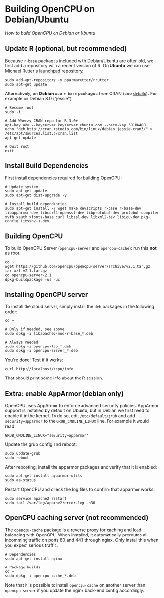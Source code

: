 # Building OpenCPU on Debian/Ubuntu

*How to build OpenCPU on Debian or Ubuntu*

## Update R (optional, but recommended)

Because `r-base` packages included with Debian/Ubuntu are often old, we first add a repository with a recent version of R. On **Ubuntu** we can use Michael Rutter's [launchpad](https://launchpad.net/~marutter/+archive/ubuntu/rrutter?field.series_filter=trusty) repository:

	sudo add-apt-repository -y ppa:marutter/rrutter
	sudo apt-get update

Alternatively, on **Debian** use `r-base` packages from CRAN (see [details](https://cran.rstudio.com/bin/linux/debian/#debian-jessie-stable)). For example on Debian 8.0 ("jessie")

	# Become root
	sudo -i

	# Add Wheezy CRAN repo for R 3.0+
	apt-key adv --keyserver keyserver.ubuntu.com --recv-key 381BA480
	echo "deb http://cran.rstudio.com/bin/linux/debian jessie-cran3/" > /etc/apt/sources.list.d/cran.list
	apt-get update

	# Quit root
	exit

## Install Build Dependencies

First install dependencies required for building OpenCPU:

	# Update system
	sudo apt-get update
	sudo apt-get dist-upgrade -y

	# Install build dependencies
	sudo apt-get install -y wget make devscripts r-base r-base-dev libapparmor-dev libcurl4-openssl-dev libprotobuf-dev protobuf-compiler xvfb xauth xfonts-base curl libssl-dev libxml2-dev libicu-dev pkg-config libssh2-1-dev

## Building OpenCPU

To build OpenCPU Server (`opencpu-server` and `opencpu-cache`): run this **not** as root.

	cd ~
	wget https://github.com/opencpu/opencpu-server/archive/v2.1.tar.gz
	tar xzf v2.1.tar.gz
	cd opencpu-server-2.1
	dpkg-buildpackage -us -uc

## Installing OpenCPU server

To install the cloud server, simply install the `deb` packages in the following order:

	cd ~

	# Only if needed, see above
	sudo dpkg -i libapache2-mod-r-base_*.deb

	# Always needed
	sudo dpkg -i opencpu-lib_*.deb
	sudo dpkg -i opencpu-server_*.deb

You're done! Test if it works:

	curl http://localhost/ocpu/info

That should print some info about the R session.

## Extra: enable AppArmor (**debian only**)

OpenCPU uses AppArmor to enforce advanced security policies. AppArmor support is installed by default on Ubuntu, but in Debian we first need to enable it in the kernel. To do so, edit `/etc/default/grub` and add `security=apparmor` to the `GRUB_CMDLINE_LINUX` line. For example it would read:

	GRUB_CMDLINE_LINUX="security=apparmor"

Update the grub config and reboot:

	sudo update-grub
	sudo reboot

After rebooting, install the apparmor packages and verify that it is enabled:

	sudo apt-get install apparmor-utils
	sudo aa-status

Restart OpenCPU and check the log files to confirm that apparmor works:

	sudo service apache2 restart
    sudo tail /var/log/apache2/error.log -n30

## OpenCPU caching server (not recommended)

The `opencpu-cache` package is a reverse proxy for caching and load balancing with OpenCPU. When installed, it automatically preroutes all incomming traffic on ports 80 and 443 through nginx. Only install this when you expect serious traffic.

	# Dependencies
	sudo apt-get install nginx

	# Package builds
	cd ~
	sudo dpkg -i opencpu-cache_*.deb

Note that it is possible to install `opencpu-cache` on another server than `opencpu-server` if you update the nginx back-end config accordingly.

